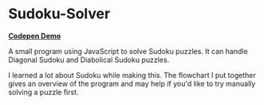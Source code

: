 # Sudoku-Solver

[**Codepen Demo**](https://codepen.io/steve-dave108/full/NWzzbpX)

A small program using JavaScript to solve Sudoku puzzles. It can handle Diagonal Sudoku and Diabolical Sudoku puzzles.

I learned a lot about Sudoku while making this. The flowchart I put together gives an overview of the program and may help if you'd like to try manually solving a puzzle first.
